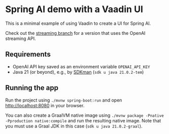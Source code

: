 # Spring AI demo with a Vaadin UI

This is a minimal example of using Vaadin to create a UI for Spring AI.

Check out the [streaming branch](https://github.com/marcushellberg/spring-ai-web/tree/streaming) for a version that uses the OpenAI streaming API.

## Requirements
- OpenAI API key saved as an environment variable `OPENAI_API_KEY`
- Java 21 (or beyond), e.g., by [SDKman](https://sdkman.io) (`sdk u java 21.0.2-tem`)

## Running the app
Run the project using `./mvnw spring-boot:run` and open [http://localhost:8080](http://localhost:8080) in your browser.

You can also create a GraalVM native image using `./mvnw package -Pnative -Pproduction native:compile` and run the resulting native image.
Note that you must use a Graal JDK in this case (`sdk u java 21.0.2-graal`).
